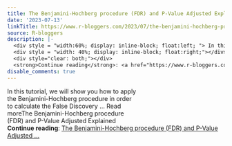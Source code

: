```yaml
---
title: The Benjamini-Hochberg procedure (FDR) and P-Value Adjusted Explained
date: '2023-07-13'
linkTitle: https://www.r-bloggers.com/2023/07/the-benjamini-hochberg-procedure-fdr-and-p-value-adjusted-explained/
source: R-bloggers
description: |-
  <div style = "width:60%; display: inline-block; float:left; "> In this tutorial, we will show you how to apply the Benjamini-Hochberg procedure in order to calculate the False Discovery ... Read moreThe Benjamini-Hochberg procedure (FDR) and P-Value Adjusted Explained</div>
  <div style = "width: 40%; display: inline-block; float:right;"></div>
  <div style="clear: both;"></div>
  <strong>Continue reading</strong>: <a href="https://www.r-bloggers.com/2023/07/the-benjamini-hochberg-procedure-fdr-and-p-value-adjusted-explained/">The Benjamini-Hochberg procedure (FDR) and P-Value Adjusted ...
disable_comments: true
---
```

<div style = "width:60%; display: inline-block; float:left; "> In this tutorial, we will show you how to apply the Benjamini-Hochberg procedure in order to calculate the False Discovery ... Read moreThe Benjamini-Hochberg procedure (FDR) and P-Value Adjusted Explained</div>
<div style = "width: 40%; display: inline-block; float:right;"></div>
<div style="clear: both;"></div>
<strong>Continue reading</strong>: <a href="https://www.r-bloggers.com/2023/07/the-benjamini-hochberg-procedure-fdr-and-p-value-adjusted-explained/">The Benjamini-Hochberg procedure (FDR) and P-Value Adjusted ...